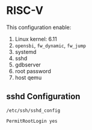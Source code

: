 # RISC-V

This configuration enable:
1. Linux kernel: 6.11
2. `opensbi`, `fw_dynamic`, `fw_jump`
2. systemd
3. sshd
4. gdbserver
5. root password
6. host qemu

## sshd Configuration

`/etc/ssh/sshd_config`

```
PermitRootLogin yes
```

